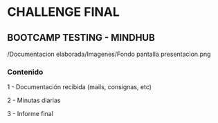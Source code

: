 #  CHALLENGE FINAL 
## BOOTCAMP TESTING - MINDHUB

/Documentacion elaborada/Imagenes/Fondo pantalla presentacion.png

### Contenido
1 - Documentación recibida (mails, consignas, etc)


2 - Minutas diarias


3 - Informe final
